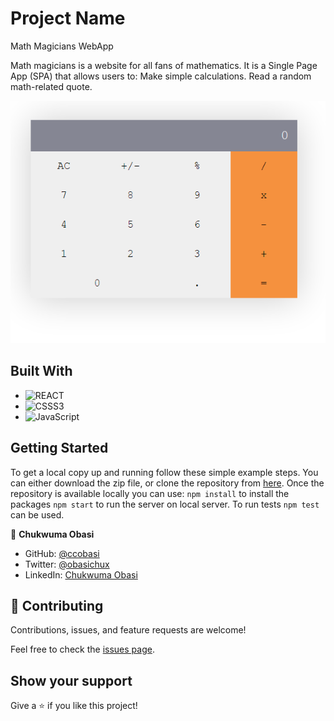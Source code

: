 # Project Name

Math Magicians WebApp

Math magicians is a website for all fans of mathematics. It is a Single Page App (SPA) that allows users to:  Make simple calculations. Read a random math-related quote.

![screenshot](./screenshot.png)

## Built With
- ![REACT](https://img.shields.io/badge/React-20232A?style=for-the-badge&logo=react&logoColor=61DAFB)
- ![CSSS3](https://img.shields.io/badge/CSS3-1572B6?style=for-the-badge&logo=css3&logoColor=white)
- ![JavaScript](https://img.shields.io/badge/javascript-%23323330.svg?style=for-the-badge&logo=javascript&logoColor=%23F7DF1E)


## Getting Started

To get a local copy up and running follow these simple example steps. You can either download the zip file, or clone the repository from [here](https://github.com/ccobasi/math-magicians). Once the repository is available locally you can use: `npm install` to install the packages `npm start` to run the server on local server.
To run tests `npm test` can be used.

👤 **Chukwuma Obasi**

- GitHub: [@ccobasi](https://github.com/ccobasi)
- Twitter: [@obasichux](https://twitter.com/obasichux)
- LinkedIn: [Chukwuma Obasi](https://linkedin.com/in/chukwuma-obasi)


## 🤝 Contributing

Contributions, issues, and feature requests are welcome!

Feel free to check the [issues page](https://github.com/ccobasi/math-magicians/issues).

## Show your support

Give a ⭐️ if you like this project!